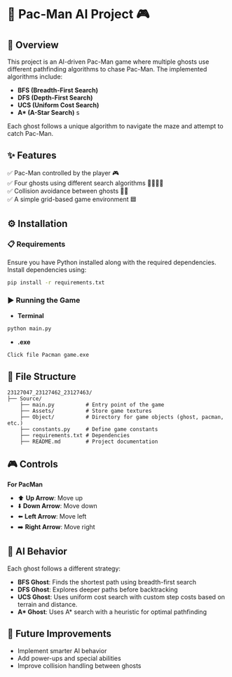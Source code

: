 # 👾 Pac-Man AI Project 🎮  

## 📌 Overview  
This project is an AI-driven Pac-Man game where multiple ghosts use different pathfinding algorithms to chase Pac-Man. The implemented algorithms include:  

-  **BFS (Breadth-First Search)**  
-  **DFS (Depth-First Search)**  
-  **UCS (Uniform Cost Search)**  
-  **A\* (A-Star Search)**  s

Each ghost follows a unique algorithm to navigate the maze and attempt to catch Pac-Man.  

## ✨ Features  
✅ Pac-Man controlled by the player 🎮  
✅ Four ghosts using different search algorithms 👻👻👻👻  
✅ Collision avoidance between ghosts 🚫👾  
✅ A simple grid-based game environment 🟦  

## ⚙️ Installation  
### 📋 Requirements  
Ensure you have Python installed along with the required dependencies. Install dependencies using:  

```sh
pip install -r requirements.txt
```

### ▶️ Running the Game
-   **Terminal**
```sh
python main.py
```
-   **.exe**
```sh
Click file Pacman game.exe
```

## 📂 File Structure
```
23127047_23127462_23127463/  
├── Source/    
    ├── main.py          # Entry point of the game  
    ├── Assets/          # Store game textures
    ├── Object/          # Directory for game objects (ghost, pacman, etc.)  
    ├── constants.py     # Define game constants  
    ├── requirements.txt # Dependencies  
    ├── README.md        # Project documentation  

```

## 🎮 Controls
**For PacMan**
- ⬆️ **Up Arrow**: Move up  
- ⬇️ **Down Arrow**: Move down  
- ⬅️ **Left Arrow**: Move left  
- ➡️ **Right Arrow**: Move right  


## 🧠 AI Behavior
Each ghost follows a different strategy:
- **BFS Ghost**: Finds the shortest path using breadth-first search
- **DFS Ghost**: Explores deeper paths before backtracking
- **UCS Ghost**: Uses uniform cost search with custom step costs based on terrain and distance.
- **A\* Ghost**: Uses A* search with a heuristic for optimal pathfinding

## 🚀 Future Improvements
- Implement smarter AI behavior
- Add power-ups and special abilities
- Improve collision handling between ghosts

